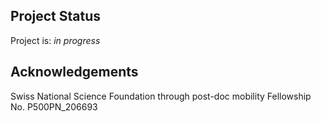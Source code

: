 ## Project Status
Project is: _in progress_ 

## Acknowledgements
Swiss National Science Foundation through post-doc mobility Fellowship No. P500PN_206693

